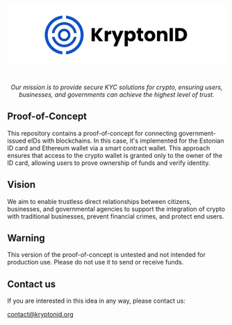 <p align="center">
  <img src="logo.svg">
</p>

#

<p style="text-align: center;"><em>Our mission is to provide secure KYC solutions for crypto, ensuring users, businesses, and governments can achieve the highest level of trust.</em></p>


## Proof-of-Concept

This repository contains a proof-of-concept for connecting government-issued eIDs with blockchains. In this case, it's implemented for the Estonian ID card and Ethereum wallet via a smart contract wallet. This approach ensures that access to the crypto wallet is granted only to the owner of the ID card, allowing users to prove ownership of funds and verify identity.

## Vision

We aim to enable trustless direct relationships between citizens, businesses, and governmental agencies to support the integration of crypto with traditional businesses, prevent financial crimes, and protect end users.

## Warning

This version of the proof-of-concept is untested and not intended for production use. Please do not use it to send or receive funds.

## Contact us

If you are interested in this idea in any way, please contact us:

contact@kryptonid.org







